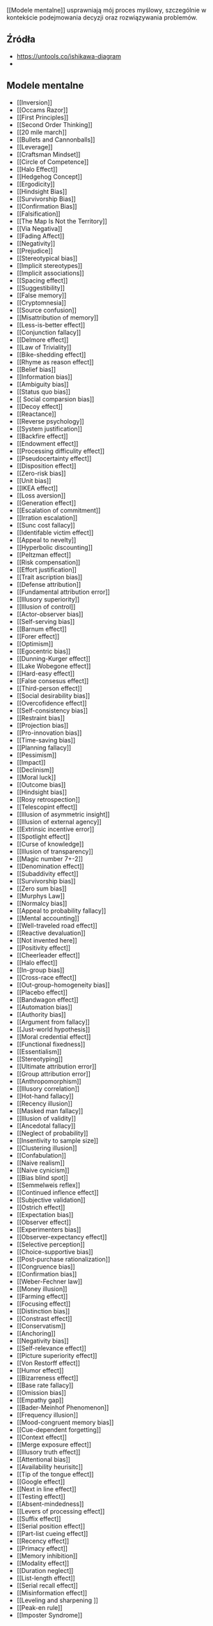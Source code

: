 [[Modele mentalne]] usprawniają mój proces myślowy, szczególnie w kontekście podejmowania decyzji oraz rozwiązywania problemów.


## Źródła
- https://untools.co/ishikawa-diagram
- 

## Modele mentalne
- [[Inversion]]
- [[Occams Razor]]
- [[First Principles]]
- [[Second Order Thinking]]
- [[20 mile march]]
- [[Bullets and Cannonballs]]
- [[Leverage]]
- [[Craftsman Mindset]]
- [[Circle of Competence]]
- [[Halo Effect]]
- [[Hedgehog Concept]]
- [[Ergodicity]]
- [[Hindsight Bias]]
- [[Survivorship Bias]]
- [[Confirmation Bias]]
- [[Falsification]]
- [[The Map Is Not the Territory]]
- [[Via Negativa]]
- [[Fading Affect]]
- [[Negativity]]
- [[Prejudice]]
- [[Stereotypical bias]]
- [[Implicit stereotypes]]
- [[Implicit associations]]
- [[Spacing effect]]
- [[Suggestibility]]
- [[False memory]]
- [[Cryptomnesia]]
- [[Source confusion]]
- [[Misattribution of memory]]
- [[Less-is-better effect]]
- [[Conjunction fallacy]]
- [[Delmore effect]]
- [[Law of Triviality]]
- [[Bike-shedding effect]]
- [[Rhyme as reason effect]]
- [[Belief bias]]
- [[Information bias]]
- [[Ambiguity bias]]
- [[Status quo bias]]
- [[ Social comparsion bias]]
- [[Decoy effect]]
- [[Reactance]]
- [[Reverse psychology]]
- [[System justification]]
- [[Backfire effect]]
- [[Endowment effect]]
- [[Processing difficulity effect]]
- [[Pseudocertainty effect]]
- [[Disposition effect]]
- [[Zero-risk bias]]
- [[Unit bias]]
- [[IKEA effect]]
- [[Loss aversion]]
- [[Generation effect]]
- [[Escalation of commitment]]
- [[Irration escalation]]
- [[Sunc cost fallacy]]
- [[Identifable victim effect]]
- [[Appeal to nevelty]]
- [[Hyperbolic discounting]]
- [[Peltzman effect]]
- [[Risk compensation]]
- [[Effort justification]]
- [[Trait ascription bias]]
- [[Defense attribution]]
- [[Fundamental attribution error]]
- [[Illusory superiority]]
- [[Illusion of control]]
- [[Actor-observer bias]]
- [[Self-serving bias]]
- [[Barnum effect]]
- [[Forer effect]]
- [[Optimism]]
- [[Egocentric bias]]
- [[Dunning-Kurger effect]]
- [[Lake Wobegone effect]]
- [[Hard-easy effect]]
- [[False consesus effect]]
- [[Third-person effect]]
- [[Social desirability bias]]
- [[Overcofidence effect]]
- [[Self-consistency bias]]
- [[Restraint bias]]
- [[Projection bias]]
- [[Pro-innovation bias]]
- [[Time-saving bias]]
- [[Planning fallacy]]
- [[Pessimism]]
- [[Impact]]
- [[Declinism]]
- [[Moral luck]]
- [[Outcome bias]]
- [[Hindsight bias]]
- [[Rosy retrospection]]
- [[Telescopint effect]]
- [[Illusion of asymmetric insight]]
- [[Illusion of external agency]]
- [[Extrinsic incentive error]]
- [[Spotlight effect]]
- [[Curse of knowledge]]
- [[Illusion of transparency]]
- [[Magic number 7+-2]]
- [[Denomination effect]]
- [[Subaddivity effect]]
- [[Survivorship bias]]
- [[Zero sum bias]]
- [[Murphys Law]]
- [[Normalcy bias]]
- [[Appeal to probability fallacy]]
- [[Mental accounting]]
- [[Well-traveled road effect]]
- [[Reactive devaluation]]
- [[Not invented here]]
- [[Positivity effect]]
- [[Cheerleader effect]]
- [[Halo effect]]
- [[In-group bias]]
- [[Cross-race effect]]
- [[Out-group-homogeneity bias]]
- [[Placebo effect]]
- [[Bandwagon effect]]
- [[Automation bias]]
- [[Authority bias]]
- [[Argument from fallacy]]
- [[Just-world hypothesis]]
- [[Moral credential effect]]
- [[Functional fixedness]]
- [[Essentialism]]
- [[Stereotyping]]
- [[Ultimate attribution error]]
- [[Group attribution error]]
- [[Anthropomorphism]]
- [[Illusory correlation]]
- [[Hot-hand fallacy]]
- [[Recency illusion]]
- [[Masked man fallacy]]
- [[Illusion of validity]]
- [[Ancedotal fallacy]]
- [[Neglect of probability]]
- [[Insentivity to sample size]]
- [[Clustering illusion]]
- [[Confabulation]]
- [[Naive realism]]
- [[Naive cynicism]]
- [[Bias blind spot]]
- [[Semmelweis reflex]]
- [[Continued inflence effect]]
- [[Subjective validation]]
- [[Ostrich effect]]
- [[Expectation bias]]
- [[Observer effect]]
- [[Experimenters bias]]
- [[Observer-expectancy effect]]
- [[Selective perception]]
- [[Choice-supportive bias]]
- [[Post-purchase rationalization]]
- [[Congruence bias]]
- [[Confirmation bias]]
- [[Weber-Fechner law]]
- [[Money illusion]]
- [[Farming effect]]
- [[Focusing effect]]
- [[Distinction bias]]
- [[Constrast effect]]
- [[Conservatism]]
- [[Anchoring]]
- [[Negativity bias]]
- [[Self-relevance effect]]
- [[Picture superiority effect]]
- [[Von Restorff effect]]
- [[Humor effect]]
- [[Bizarreness effect]]
- [[Base rate fallacy]]
- [[Omission bias]]
- [[Empathy gap]]
- [[Bader-Meinhof Phenomenon]]
- [[Frequency illusion]]
- [[Mood-congruent memory bias]]
- [[Cue-dependent forgetting]]
- [[Context effect]]
- [[Merge exposure effect]]
- [[Illusory truth effect]]
- [[Attentional bias]]
- [[Availability heurisitc]]
- [[Tip of the tongue effect]]
- [[Google effect]]
- [[Next  in line effect]]
- [[Testing effect]]
- [[Absent-mindedness]]
- [[Levers of processing effect]]
- [[Suffix effect]]
- [[Serial position effect]]
- [[Part-list cueing effect]]
- [[Recency effect]]
- [[Primacy effect]]
- [[Memory inhibition]]
- [[Modality effect]]
- [[Duration neglect]]
- [[List-length effect]]
- [[Serial recall effect]]
- [[Misinformation effect]]
- [[Leveling and sharpening ]]
- [[Peak-en rule]]
- [[Imposter Syndrome]]